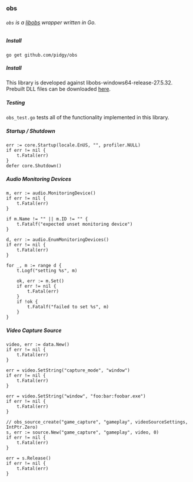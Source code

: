 ### obs 

###### `obs` is a [libobs](https://docs.obsproject.com/) wrapper written in Go. 

##### Install
```
go get github.com/pidgy/obs
```

##### Install
This library is developed against libobs-windows64-release-27.5.32. Prebuilt DLL files can be downloaded [here](https://obsstudios3.streamlabs.com/libobs-windows64-release-27.5.32.7z).

##### Testing
`obs_test.go` tests all of the functionality implemented in this library.

##### Startup / Shutdown
```
err := core.Startup(locale.EnUS, "", profiler.NULL)
if err != nil {
    t.Fatal(err)
}
defer core.Shutdown()
```

##### Audio Monitoring Devices
```
m, err := audio.MonitoringDevice()
if err != nil {
    t.Fatal(err)
}

if m.Name != "" || m.ID != "" {
    t.Fatalf("expected unset monitoring device")
}

d, err := audio.EnumMonitoringDevices()
if err != nil {
    t.Fatal(err)
}

for _, m := range d {
    t.Logf("setting %s", m)

    ok, err := m.Set()
    if err != nil {
        t.Fatal(err)
    }
    if !ok {
        t.Fatalf("failed to set %s", m)
    }
}
```

##### Video Capture Source
```
video, err := data.New()
if err != nil {
    t.Fatal(err)
}

err = video.SetString("capture_mode", "window")
if err != nil {
    t.Fatal(err)
}

err = video.SetString("window", "foo:bar:foobar.exe")
if err != nil {
    t.Fatal(err)
}

// obs_source_create("game_capture", "gameplay", videoSourceSettings, IntPtr.Zero)
s, err := source.New("game_capture", "gameplay", video, 0)
if err != nil {
    t.Fatal(err)
}

err = s.Release()
if err != nil {
    t.Fatal(err)
}
```
